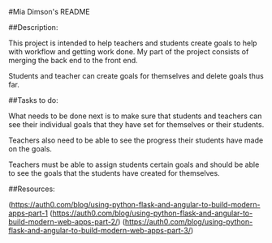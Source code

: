 #Mia Dimson's README

##Description:

This project is intended to help teachers and students create goals to help with workflow and getting work done. My part of the project consists of merging the back end to the front end.

Students and teacher can create goals for themselves and delete goals thus far.


##Tasks to do:

What needs to be done next is to make sure that students and teachers can see their individual goals that they have set for themselves or their students. 

Teachers also need to be able to see the progress their students have made on the goals.

Teachers must be able to assign students certain goals and should be able to see the goals that the students have created for themselves.


##Resources:

(https://auth0.com/blog/using-python-flask-and-angular-to-build-modern-apps-part-1
(https://auth0.com/blog/using-python-flask-and-angular-to-build-modern-web-apps-part-2/)
(https://auth0.com/blog/using-python-flask-and-angular-to-build-modern-web-apps-part-3/)
